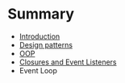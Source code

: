 # Summary

* [Introduction](README.md)
* [Design patterns](design_patterns.md)
* [OOP](oop.md)
* [Closures and Event Listeners](closures_and_event_listeners.md)
* Event Loop

